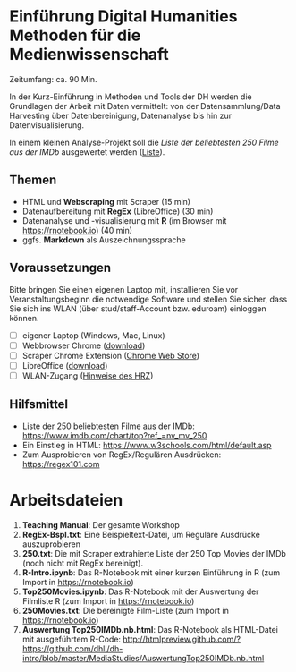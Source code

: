 # Einführung Digital Humanities Methoden für die Medienwissenschaft

Zeitumfang: ca. 90 Min.

In der Kurz-Einführung in Methoden und Tools der DH werden die Grundlagen der Arbeit mit Daten vermittelt: 
von der Datensammlung/Data Harvesting über Datenbereinigung, Datenanalyse bis hin zur Datenvisualisierung.

In einem kleinen Analyse-Projekt soll die _Liste der beliebtesten 250 Filme aus der IMDb_ ausgewertet werden 
([Liste](https://www.imdb.com/chart/top?ref_=nv_mv_250)).


## Themen
* HTML und __Webscraping__ mit Scraper (15 min)
* Datenaufbereitung mit __RegEx__ (LibreOffice) (30 min)
* Datenanalyse und -visualisierung mit __R__ (im Browser mit https://rnotebook.io) (40 min)
* ggfs. __Markdown__ als Auszeichnungssprache

## Voraussetzungen
Bitte bringen Sie einen eigenen Laptop mit, installieren Sie vor Veranstaltungsbeginn die notwendige Software 
und stellen Sie sicher, dass Sie sich ins WLAN (über stud/staff-Account bzw. eduroam) einloggen können.

* [ ] eigener Laptop (Windows, Mac, Linux)
* [ ] Webbrowser Chrome ([download](https://www.google.com/intl/de_ALL/chrome/))
* [ ] Scraper Chrome Extension ([Chrome Web Store](https://chrome.google.com/webstore/detail/scraper/mbigbapnjcgaffohmbkdlecaccepngjd))
* [ ] LibreOffice ([download](https://de.libreoffice.org/))
* [ ] WLAN-Zugang ([Hinweise des HRZ](https://www.uni-marburg.de/hrz/internet/wlan))

## Hilfsmittel
* Liste der 250 beliebtesten Filme aus der IMDb: https://www.imdb.com/chart/top?ref_=nv_mv_250
* Ein Einstieg in HTML: https://www.w3schools.com/html/default.asp
* Zum Ausprobieren von RegEx/Regulären Ausdrücken: https://regex101.com

# Arbeitsdateien
1. **Teaching Manual**: Der gesamte Workshop
2. **RegEx-Bspl.txt**: Eine Beispieltext-Datei, um Reguläre Ausdrücke auszuprobieren
1. **250.txt**: Die mit Scraper extrahierte Liste der 250 Top Movies der IMDb (noch nicht mit RegEx bereinigt).
1. **R-Intro.ipynb**: Das R-Notebook mit einer kurzen Einführung in R (zum Import in https://rnotebook.io)
1. **Top250Movies.ipynb**: Das R-Notebook mit der Auswertung der Filmliste R (zum Import in https://rnotebook.io)
1. **250Movies.txt**: Die bereinigte Film-Liste (zum Import in https://rnotebook.io)
1. **Auswertung Top250IMDb.nb.html**: Das R-Notebook als HTML-Datei mit ausgeführtem R-Code: http://htmlpreview.github.com/?https://github.com/dhll/dh-intro/blob/master/MediaStudies/AuswertungTop250IMDb.nb.html

